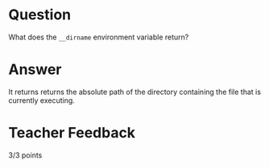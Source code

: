# Question

What does the `__dirname` environment variable return? 

# Answer
It returns returns the absolute path of the directory containing the file that is currently executing.
# Teacher Feedback

3/3 points